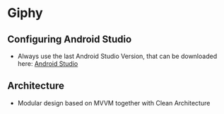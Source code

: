 # Giphy

## Configuring Android Studio
- Always use the last Android Studio Version, that can be downloaded here: [Android Studio](https://developer.android.com/studio)

## Architecture
- Modular design based on MVVM together with Clean Architecture
